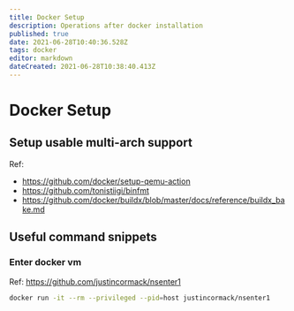 ```yaml
---
title: Docker Setup
description: Operations after docker installation
published: true
date: 2021-06-28T10:40:36.528Z
tags: docker
editor: markdown
dateCreated: 2021-06-28T10:38:40.413Z
---
```


# Docker Setup

## Setup usable multi-arch support

Ref:
- https://github.com/docker/setup-qemu-action
- https://github.com/tonistiigi/binfmt
- https://github.com/docker/buildx/blob/master/docs/reference/buildx_bake.md

## Useful command snippets

### Enter docker vm

Ref: https://github.com/justincormack/nsenter1

```bash
docker run -it --rm --privileged --pid=host justincormack/nsenter1
```
